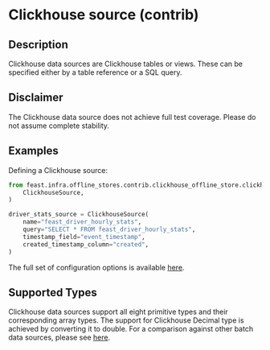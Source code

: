 # Clickhouse source (contrib)

## Description

Clickhouse data sources are Clickhouse tables or views.
These can be specified either by a table reference or a SQL query.

## Disclaimer

The Clickhouse data source does not achieve full test coverage.
Please do not assume complete stability.

## Examples

Defining a Clickhouse source:

```python
from feast.infra.offline_stores.contrib.clickhouse_offline_store.clickhouse_source import (
    ClickhouseSource,
)

driver_stats_source = ClickhouseSource(
    name="feast_driver_hourly_stats",
    query="SELECT * FROM feast_driver_hourly_stats",
    timestamp_field="event_timestamp",
    created_timestamp_column="created",
)
```

The full set of configuration options is available [here](https://rtd.feast.dev/en/master/#feast.infra.offline_stores.contrib.clickhouse_offline_store.clickhouse_source.ClickhouseSource).

## Supported Types

Clickhouse data sources support all eight primitive types and their corresponding array types.
The support for Clickhouse Decimal type is achieved by converting it to double.
For a comparison against other batch data sources, please see [here](overview.md#functionality-matrix).
